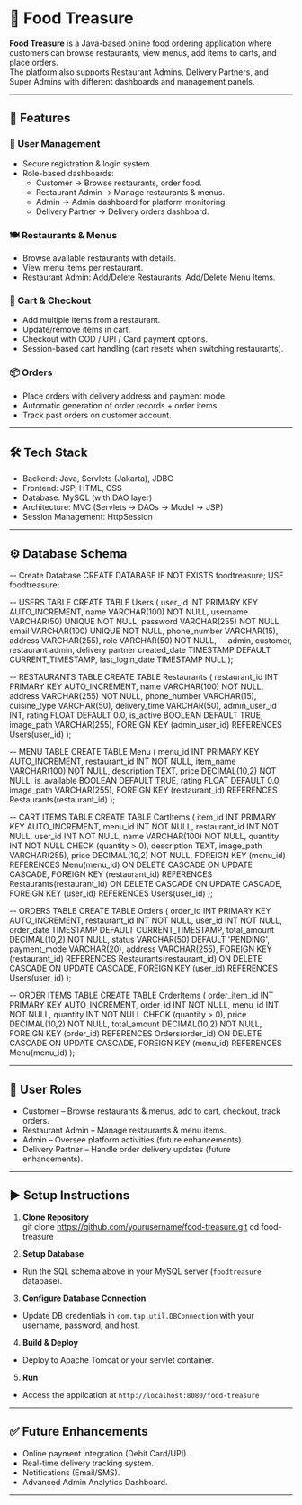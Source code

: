 # 🍴 Food Treasure

**Food Treasure** is a Java-based online food ordering application where customers can browse restaurants, view menus, add items to carts, and place orders.  
The platform also supports Restaurant Admins, Delivery Partners, and Super Admins with different dashboards and management panels.

---

## 🚀 Features  

### 👤 User Management  
- Secure registration & login system.  
- Role-based dashboards:  
  - Customer → Browse restaurants, order food.  
  - Restaurant Admin → Manage restaurants & menus.  
  - Admin → Admin dashboard for platform monitoring.  
  - Delivery Partner → Delivery orders dashboard.  

### 🍽️ Restaurants & Menus  
- Browse available restaurants with details.  
- View menu items per restaurant.  
- Restaurant Admin: Add/Delete Restaurants, Add/Delete Menu Items.  

### 🛒 Cart & Checkout  
- Add multiple items from a restaurant.  
- Update/remove items in cart.  
- Checkout with COD / UPI / Card payment options.  
- Session-based cart handling (cart resets when switching restaurants).  

### 📦 Orders  
- Place orders with delivery address and payment mode.  
- Automatic generation of order records + order items.  
- Track past orders on customer account.  

---

## 🛠️ Tech Stack  

- Backend: Java, Servlets (Jakarta), JDBC  
- Frontend: JSP, HTML, CSS  
- Database: MySQL (with DAO layer)  
- Architecture: MVC (Servlets → DAOs → Model → JSP)  
- Session Management: HttpSession  

---

## ⚙️ Database Schema

-- Create Database
CREATE DATABASE IF NOT EXISTS foodtreasure;
USE foodtreasure;

-- USERS TABLE
CREATE TABLE Users (
user_id INT PRIMARY KEY AUTO_INCREMENT,
name VARCHAR(100) NOT NULL,
username VARCHAR(50) UNIQUE NOT NULL,
password VARCHAR(255) NOT NULL,
email VARCHAR(100) UNIQUE NOT NULL,
phone_number VARCHAR(15),
address VARCHAR(255),
role VARCHAR(50) NOT NULL, -- admin, customer, restaurant admin, delivery partner
created_date TIMESTAMP DEFAULT CURRENT_TIMESTAMP,
last_login_date TIMESTAMP NULL
);

-- RESTAURANTS TABLE
CREATE TABLE Restaurants (
restaurant_id INT PRIMARY KEY AUTO_INCREMENT,
name VARCHAR(100) NOT NULL,
address VARCHAR(255) NOT NULL,
phone_number VARCHAR(15),
cuisine_type VARCHAR(50),
delivery_time VARCHAR(50),
admin_user_id INT,
rating FLOAT DEFAULT 0.0,
is_active BOOLEAN DEFAULT TRUE,
image_path VARCHAR(255),
FOREIGN KEY (admin_user_id) REFERENCES Users(user_id)
);

-- MENU TABLE
CREATE TABLE Menu (
menu_id INT PRIMARY KEY AUTO_INCREMENT,
restaurant_id INT NOT NULL,
item_name VARCHAR(100) NOT NULL,
description TEXT,
price DECIMAL(10,2) NOT NULL,
is_available BOOLEAN DEFAULT TRUE,
rating FLOAT DEFAULT 0.0,
image_path VARCHAR(255),
FOREIGN KEY (restaurant_id) REFERENCES Restaurants(restaurant_id)
);

-- CART ITEMS TABLE
CREATE TABLE CartItems (
item_id INT PRIMARY KEY AUTO_INCREMENT,
menu_id INT NOT NULL,
restaurant_id INT NOT NULL,
user_id INT NOT NULL,
name VARCHAR(100) NOT NULL,
quantity INT NOT NULL CHECK (quantity > 0),
description TEXT,
image_path VARCHAR(255),
price DECIMAL(10,2) NOT NULL,
FOREIGN KEY (menu_id) REFERENCES Menu(menu_id)
ON DELETE CASCADE ON UPDATE CASCADE,
FOREIGN KEY (restaurant_id) REFERENCES Restaurants(restaurant_id)
ON DELETE CASCADE ON UPDATE CASCADE,
FOREIGN KEY (user_id) REFERENCES Users(user_id)
);

-- ORDERS TABLE
CREATE TABLE Orders (
order_id INT PRIMARY KEY AUTO_INCREMENT,
restaurant_id INT NOT NULL,
user_id INT NOT NULL,
order_date TIMESTAMP DEFAULT CURRENT_TIMESTAMP,
total_amount DECIMAL(10,2) NOT NULL,
status VARCHAR(50) DEFAULT 'PENDING',
payment_mode VARCHAR(20),
address VARCHAR(255),
FOREIGN KEY (restaurant_id) REFERENCES Restaurants(restaurant_id)
ON DELETE CASCADE ON UPDATE CASCADE,
FOREIGN KEY (user_id) REFERENCES Users(user_id)
);

-- ORDER ITEMS TABLE
CREATE TABLE OrderItems (
order_item_id INT PRIMARY KEY AUTO_INCREMENT,
order_id INT NOT NULL,
menu_id INT NOT NULL,
quantity INT NOT NULL CHECK (quantity > 0),
price DECIMAL(10,2) NOT NULL,
total_amount DECIMAL(10,2) NOT NULL,
FOREIGN KEY (order_id) REFERENCES Orders(order_id)
ON DELETE CASCADE ON UPDATE CASCADE,
FOREIGN KEY (menu_id) REFERENCES Menu(menu_id)
);

---

## 🔑 User Roles  

- Customer – Browse restaurants & menus, add to cart, checkout, track orders.  
- Restaurant Admin – Manage restaurants & menu items.  
- Admin – Oversee platform activities (future enhancements).  
- Delivery Partner – Handle order delivery updates (future enhancements).  

---

## ▶️ Setup Instructions  

1. **Clone Repository**  
git clone https://github.com/yourusername/food-treasure.git
cd food-treasure

2. **Setup Database**  
- Run the SQL schema above in your MySQL server (`foodtreasure` database).  

3. **Configure Database Connection**  
- Update DB credentials in `com.tap.util.DBConnection` with your username, password, and host.

4. **Build & Deploy**    
- Deploy to Apache Tomcat or your servlet container.

5. **Run**  
- Access the application at `http://localhost:8080/food-treasure`  

---

## ✅ Future Enhancements  

- Online payment integration (Debit Card/UPI).  
- Real-time delivery tracking system.  
- Notifications (Email/SMS).  
- Advanced Admin Analytics Dashboard.

---

